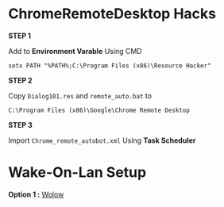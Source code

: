 # ChromeRemoteDesktop Hacks

 **STEP 1**
 
 Add to **Environment Varable** Using CMD 

    setx PATH "%PATH%;C:\Program Files (x86)\Resource Hacker"

**STEP 2**

Copy `Dialog101.res` and `remote_auto.bat` to 

    C:\Program Files (x86)\Google\Chrome Remote Desktop
    
**STEP 3**

Import `Chrome_remote_autobot.xml` Using **Task Scheduler**

# Wake-On-Lan Setup

**Option 1 :** [Wolow](https://wolow.site/#about)
